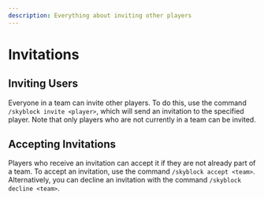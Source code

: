 ```yaml
---
description: Everything about inviting other players
---
```


# Invitations
## Inviting Users
Everyone in a team can invite other players. To do this, use the command `/skyblock invite <player>`, which will send an
invitation to the specified player. Note that only players who are not currently in a team can be invited.

## Accepting Invitations
Players who receive an invitation can accept it if they are not already part of a team. To accept an invitation, use the
command `/skyblock accept <team>`. Alternatively, you can decline an invitation with the command
`/skyblock decline <team>`.
